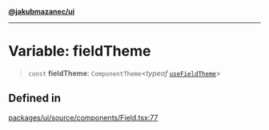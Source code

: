 [**@jakubmazanec/ui**](../README.md)

---

# Variable: fieldTheme

> `const` **fieldTheme**: `ComponentTheme`\<_typeof_
> [`useFieldTheme`](../functions/useFieldTheme.md)\>

## Defined in

[packages/ui/source/components/Field.tsx:77](https://github.com/jakubmazanec/tools/blob/a4967209f10f2b04ade958bd873ac46f1290cee7/packages/ui/source/components/Field.tsx#L77)
